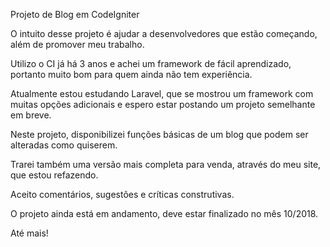 Projeto de Blog em CodeIgniter

O intuito desse projeto é ajudar a desenvolvedores que estão começando, além de 
promover meu trabalho.

Utilizo o CI já há 3 anos e achei um framework de fácil aprendizado, portanto muito bom para quem ainda não tem experiência.

Atualmente estou estudando Laravel, que se mostrou um framework com muitas opções adicionais e espero estar postando um projeto semelhante em breve.

Neste projeto, disponibilizei funções básicas de um blog que podem ser alteradas como quiserem.

Trarei também uma versão mais completa para venda, através do meu site, que estou refazendo.

Aceito comentários, sugestões e críticas construtivas.

O projeto ainda está em andamento, deve estar finalizado no mês 10/2018.

Até mais!